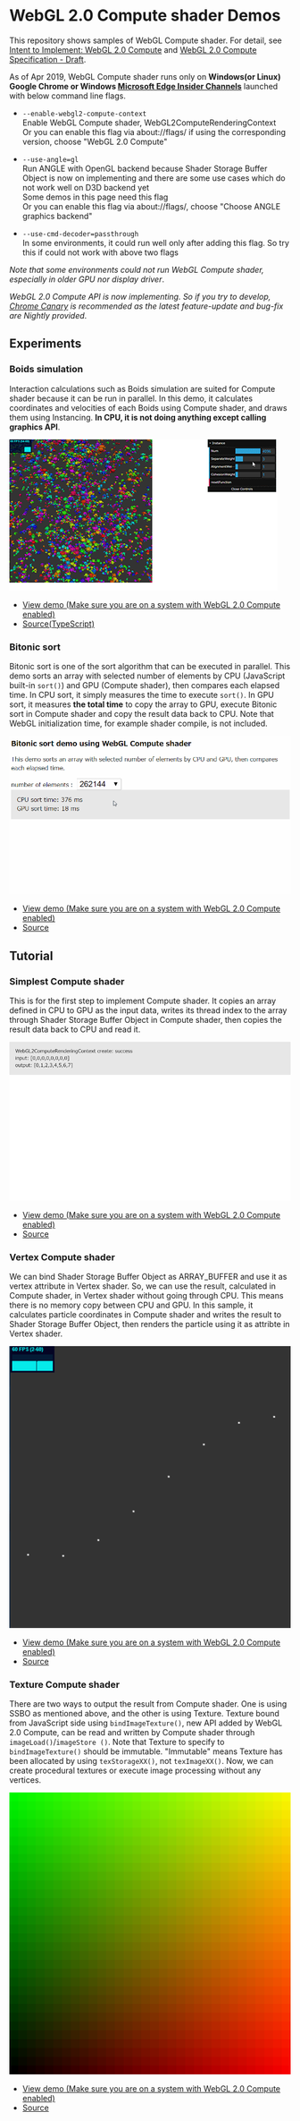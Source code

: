# WebGL 2.0 Compute shader Demos

This repository shows samples of WebGL Compute shader. For detail, see [Intent to Implement: WebGL 2.0 Compute](https://groups.google.com/a/chromium.org/forum/#!msg/blink-dev/bPD47wqY-r8/5DzgvEwFBAAJ) and [WebGL 2.0 Compute Specification - Draft](https://www.khronos.org/registry/webgl/specs/latest/2.0-compute/).

As of Apr 2019, WebGL Compute shader runs only on **Windows(or Linux) Google Chrome or Windows [Microsoft Edge Insider Channels](https://www.microsoftedgeinsider.com/en-us/download/?platform=win10)** launched with below command line flags.

- `--enable-webgl2-compute-context`  
Enable WebGL Compute shader, WebGL2ComputeRenderingContext  
Or you can enable this flag via about://flags/ if using the corresponding version, choose "WebGL 2.0 Compute"

- `--use-angle=gl`  
Run ANGLE with OpenGL backend because Shader Storage Buffer Object is now on implementing and there are some use cases which do not work well on D3D backend yet  
Some demos in this page need this flag  
Or you can enable this flag via about://flags/, choose "Choose ANGLE graphics backend"

- `--use-cmd-decoder=passthrough`  
In some environments, it could run well only after adding this flag. So try this if could not work with above two flags


*Note that some environments could not run WebGL Compute shader, especially in older GPU nor display driver*.

*WebGL 2.0 Compute API is now implementing. So if you try to develop, [Chrome Canary](https://www.google.com/chrome/canary/) is recommended as the latest feature-update and bug-fix are Nightly provided*.

## Experiments

### Boids simulation

Interaction calculations such as Boids simulation are suited for Compute shader because it can be run in parallel.
In this demo, it calculates coordinates and velocities of each Boids using Compute shader, and draws them using Instancing.
**In CPU, it is not doing anything except calling graphics API**.

[![181218_webgl-compute-boids_demo.gif](https://raw.githubusercontent.com/9ballsyndrome/WebGL_Compute_shader/master/document/181218_webgl-compute-boids_demo.gif)](https://9ballsyndrome.github.io/WebGL_Compute_shader/webgl-compute-boids/dist/)

- [View demo (Make sure you are on a system with WebGL 2.0 Compute enabled)](https://9ballsyndrome.github.io/WebGL_Compute_shader/webgl-compute-boids/dist/)
- [Source(TypeScript)](https://github.com/9ballsyndrome/WebGL_Compute_shader/tree/master/webgl-compute-boids)


### Bitonic sort

Bitonic sort is one of the sort algorithm that can be executed in parallel. This demo sorts an array with selected number of elements by CPU (JavaScript built-in `sort()`) and GPU (Compute shader), then compares each elapsed time.
In CPU sort, it simply measures the time to execute `sort()`. In GPU sort, it measures **the total time** to copy the array to GPU, execute Bitonic sort in Compute shader and copy the result data back to CPU.
Note that WebGL initialization time, for example shader compile, is not included.

[![181218_webgl-compute-bitonicSort_demo.gif](https://raw.githubusercontent.com/9ballsyndrome/WebGL_Compute_shader/master/document/181218_webgl-compute-bitonicSort_demo.gif)](https://9ballsyndrome.github.io/WebGL_Compute_shader/webgl-compute-bitonicSort)

- [View demo (Make sure you are on a system with WebGL 2.0 Compute enabled)](https://9ballsyndrome.github.io/WebGL_Compute_shader/webgl-compute-bitonicSort)
- [Source](https://github.com/9ballsyndrome/WebGL_Compute_shader/tree/master/webgl-compute-bitonicSort)


## Tutorial

### Simplest Compute shader

This is for the first step to implement Compute shader. It copies an array defined in CPU to GPU as the input data, writes its thread index to the array through Shader Storage Buffer Object in Compute shader, then copies the result data back to CPU and read it.

[![181218_webgl-compute-simple_demo.png](https://raw.githubusercontent.com/9ballsyndrome/WebGL_Compute_shader/master/document/181218_webgl-compute-simple_demo.png)](https://9ballsyndrome.github.io/WebGL_Compute_shader/webgl-compute-simple)

- [View demo (Make sure you are on a system with WebGL 2.0 Compute enabled)](https://9ballsyndrome.github.io/WebGL_Compute_shader/webgl-compute-simple)
- [Source](https://github.com/9ballsyndrome/WebGL_Compute_shader/tree/master/webgl-compute-simple)

### Vertex Compute shader

We can bind Shader Storage Buffer Object as ARRAY_BUFFER and use it as vertex attribute in Vertex shader.
So, we can use the result, calculated in Compute shader, in Vertex shader without going through CPU. This means there is no memory copy between CPU and GPU.
In this sample, it calculates particle coordinates in Compute shader and writes the result to Shader Storage Buffer Object, then renders the particle using it as attribte in Vertex shader.

[![181225_webgl-compute-vertex_demo.gif](https://raw.githubusercontent.com/9ballsyndrome/WebGL_Compute_shader/master/document/181225_webgl-compute-vertex_demo.gif)](https://9ballsyndrome.github.io/WebGL_Compute_shader/webgl-compute-vertex/)

- [View demo (Make sure you are on a system with WebGL 2.0 Compute enabled)](https://9ballsyndrome.github.io/WebGL_Compute_shader/webgl-compute-vertex/)
- [Source](https://github.com/9ballsyndrome/WebGL_Compute_shader/tree/master/webgl-compute-vertex)

### Texture Compute shader

There are two ways to output the result from Compute shader. One is using SSBO as mentioned above, and the other is using Texture. Texture bound from JavaScript side using `bindImageTexture()`, new API added by WebGL 2.0 Compute, can be read and written by Compute shader through `imageLoad()`/`imageStore ()`. Note that Texture to specify to `bindImageTexture()` should be immutable. "Immutable" means Texture has been allocated by using `texStorageXX()`, not `texImageXX()`. Now, we can create procedural textures or execute image processing without any vertices.

[![190409_webgl-compute-texture_demo.png](https://raw.githubusercontent.com/9ballsyndrome/WebGL_Compute_shader/master/document/190409_webgl-compute-texture_demo.png)](https://9ballsyndrome.github.io/WebGL_Compute_shader/webgl-compute-texture/)

- [View demo (Make sure you are on a system with WebGL 2.0 Compute enabled)](https://9ballsyndrome.github.io/WebGL_Compute_shader/webgl-compute-texture/)
- [Source](https://github.com/9ballsyndrome/WebGL_Compute_shader/tree/master/webgl-compute-texture)
